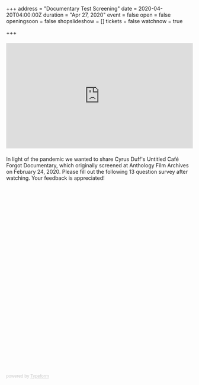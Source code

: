 +++
address = "Documentary Test Screening"
date = 2020-04-20T04:00:00Z
duration = "Apr 27, 2020"
event = false
open = false
openingsoon = false
shopslideshow = []
tickets = false
watchnow = true

+++
<div style='padding:56.25% 0 0 0;position:relative;margin:20px 0;'><iframe src='https://player.vimeo.com/video/393326174' style='position:absolute;top:0;left:0;width:100%;height:100%;' frameborder='0' allow='autoplay; fullscreen' allowfullscreen></iframe></div><script src='https://player.vimeo.com/api/player.js'></script>

In light of the pandemic we wanted to share Cyrus Duff's Untitled Café Forgot Documentary, which originally screened at Anthology Film Archives on February 24, 2020. Please fill out the following 13 question survey after watching. Your feedback is appreciated!

<div class='typeform-widget' data-url='https://lucyweisner.typeform.com/to/LI0xku' style='width: 100%; height: 500px;'></div> <script> (function() { var qs,js,q,s,d=document, gi=d.getElementById, ce=d.createElement, gt=d.getElementsByTagName, id='typef_orm', b='https://embed.typeform.com/'; if(!gi.call(d,id)) { js=ce.call(d,'script'); js.id=id; js.src=b+'embed.js'; q=gt.call(d,'script')[0]; q.parentNode.insertBefore(js,q) } })() </script> <div style='font-family: Sans-Serif;font-size: 12px;color: #999;opacity: 0.5; padding-top: 5px;'> powered by <a href='https://admin.typeform.com/signup?utm_campaign=LI0xku&utm_source=typeform.com-01DGK447BQNSHF7BPM7D2PEJJ8-essentials&utm_medium=typeform&utm_content=typeform-embedded-poweredbytypeform&utm_term=EN' style='color: #999' target='_blank'>Typeform</a> </div>